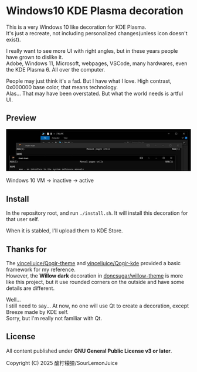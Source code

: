 # Windows10 KDE Plasma decoration

This is a very Windows 10 like decoration for KDE Plasma.\
It's just a recreate, not including personalized changes(unless icon doesn't exist).

I really want to see more UI with right angles, but in these years people have grown to dislike it.\
Adobe, Windows 11, Microsoft, webpages, VSCode, many hardwares, even the KDE Plasma 6. All over the computer.

People may just think it's a fad. But I have what I love. High contrast, 0x000000 base color, that means technology.\
Alas... That may have been overstated. But what the world needs is artful UI.

## Preview

![preview](./assets/preview_dark.jpg)

Windows 10 VM -> inactive -> active

## Install

In the repository root, and run `./install.sh`. It will install this decoration for that user self.

When it is stabled, I'll upload them to KDE Store.

## Thanks for

The [vinceliuice/Qogir-theme](https://github.com/vinceliuice/Qogir-theme) and [vinceliuice/Qogir-kde](https://github.com/vinceliuice/Qogir-kde) provided a basic framework for my reference.\
However, the **Willow dark** decoration in [doncsugar/willow-theme](https://github.com/doncsugar/willow-theme) is more like this project, but it use rounded corners on the outside and have some details are different.

Well...\
I still need to say... At now, no one will use Qt to create a decoration, except Breeze made by KDE self.\
Sorry, but I'm really not familiar with Qt.

## License

All content published under **GNU General Public License v3 or later**.

Copyright (C) 2025 酸柠檬猹/SourLemonJuice
